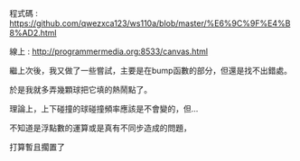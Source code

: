 程式碼 : https://github.com/qwezxca123/ws110a/blob/master/%E6%9C%9F%E4%B8%AD2.html

線上 : http://programmermedia.org:8533/canvas.html

繼上次後，我又做了一些嘗試，主要是在bump函數的部分，但還是找不出錯處。

於是我就多弄幾顆球把它填的熱鬧點了。

理論上，上下碰撞的球碰撞頻率應該是不會變的，但...

不知道是浮點數的運算或是真有不同步造成的問題，

打算暫且擱置了
